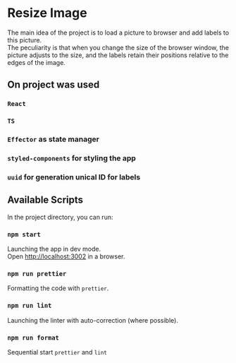 # Resize Image

The main idea of the project is to load a picture to browser and add labels to this picture. \
The peculiarity is that when you change the size of the browser window, the picture adjusts to the size, and the labels retain their positions relative to the edges of the image.

## On project was used

### `React`
### `TS`
### `Effector` as state manager 
### `styled-components` for styling the app
### `uuid` for generation unical ID for labels

## Available Scripts

In the project directory, you can run:

### `npm start`

Launching the app in dev mode.\
Open [http://localhost:3002](http://localhost:3002) in a browser.


### `npm run prettier`

Formatting the code with `prettier`.

### `npm run lint`

Launching the linter with auto-correction (where possible).

### `npm run format`

Sequential start `prettier` and `lint`
